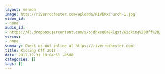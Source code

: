 ```yaml
---
layout: sermon
image: http://riverrochester.com/uploads/RIVERxchurch-1.jpg
video_id:
- none
audio_id:
- https://dl.dropboxusercontent.com/s/ojdhxsu6a0k1gxt/Kicking%20Off%202018.mp3?dl=0
verses:
- none
summary: Check us out online at https://riverrochester.com!
title: Kicking Off 2018
date: 2017-12-31 19:04:51 -0500
categories: []
tags: []
---
```

